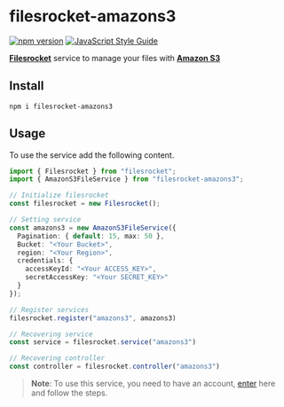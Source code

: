 # filesrocket-amazons3

[![npm version](https://badge.fury.io/js/filesrocket-amazons3.svg)](https://badge.fury.io/js/filesrocket-amazons3) [![JavaScript Style Guide](https://img.shields.io/badge/code_style-standard-brightgreen.svg)](https://standardjs.com)

[**Filesrocket**](https://github.com/filesrocket/filesrocket) service to manage your files with [**Amazon S3**](https://aws.amazon.com/s3)

## Install

```
npm i filesrocket-amazons3
```

## Usage

To use the service add the following content.

```ts
import { Filesrocket } from "filesrocket";
import { AmazonS3FileService } from "filesrocket-amazons3";

// Initialize filesrocket
const filesrocket = new Filesrocket();

// Setting service
const amazons3 = new AmazonS3FileService({
  Pagination: { default: 15, max: 50 },
  Bucket: "<Your Bucket>",
  region: "<Your Region>",
  credentials: {
    accessKeyId: "<Your ACCESS_KEY>",
    secretAccessKey: "<Your SECRET_KEY>"
  }
});

// Register services
filesrocket.register("amazons3", amazons3)

// Recovering service
const service = filesrocket.service("amazons3")

// Recovering controller
const controller = filesrocket.controller("amazons3")
```

> **Note**: To use this service, you need to have an account, [enter](https://aws.amazon.com/s3) here and follow the steps.
